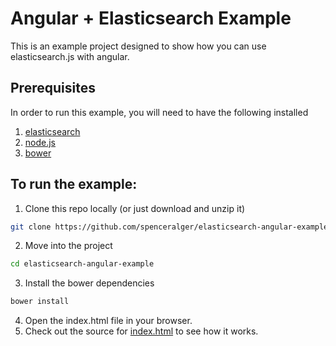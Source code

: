 # Angular + Elasticsearch Example

This is an example project designed to show how you can use elasticsearch.js with angular.

## Prerequisites

In order to run this example, you will need to have the following installed
  1. [elasticsearch](http://www.elasticsearch.org/guide/en/elasticsearch/guide/current/_installing_elasticsearch.html)
  2. [node.js](http://nodejs.org/)
  3. [bower](http://bower.io/#install-bower)

## To run the example:

1. Clone this repo locally (or just download and unzip it)

  ```sh
  git clone https://github.com/spenceralger/elasticsearch-angular-example.git
  ```

2. Move into the project

  ```sh
  cd elasticsearch-angular-example
  ```

3. Install the bower dependencies

  ```sh
  bower install
  ```

4. Open the index.html file in your browser.
5. Check out the source for [index.html](https://github.com/spenceralger/elasticsearch-angular-example/blob/master/index.html) to see how it works.